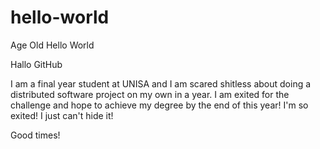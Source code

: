 # hello-world
Age Old Hello World

Hallo GitHub

I am a final year student at UNISA and I am scared shitless about doing a distributed software project on my own in a year. I am exited for the challenge and hope to achieve my degree by the end of this year! I'm so exited! I just can't hide it!

Good times!
